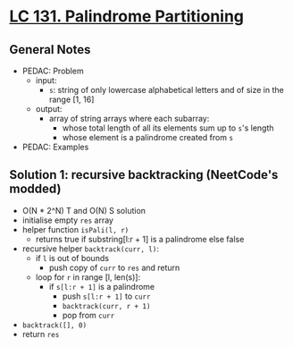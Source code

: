 # [LC 131. Palindrome Partitioning](https://leetcode.com/problems/palindrome-partitioning/)

## General Notes

- PEDAC: Problem
  - input: 
    - `s`: string of only lowercase alphabetical letters and of size in the range \[1, 16]
  - output: 
    - array of string arrays where each subarray:
      - whose total length of all its elements sum up to `s`'s length
      - whose element is a palindrome created from `s`
- PEDAC: Examples

## Solution 1: recursive backtracking (NeetCode's modded)

- O(N * 2^N) T and O(N) S solution
- initialise empty `res` array
- helper function `isPali(l, r)`
  - returns true if substring\[l:r + 1] is a palindrome else false
- recursive helper `backtrack(curr, l)`:
  - if `l` is out of bounds
    - push copy of `curr` to `res` and return
  - loop for `r` in range \[l, len(s)]:
    - if `s[l:r + 1]` is a palindrome
      - push `s[l:r + 1]` to `curr`
      - `backtrack(curr, r + 1)`
      - pop from `curr`
- `backtrack([], 0)`
- return `res`